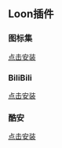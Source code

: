 ## Loon插件
### 图标集
[点击安装](https://www.nsloon.com/openloon/import?iconset=https://raw.githubusercontent.com/z-jinke/loon/refs/heads/main/icons) 
### BiliBili
[点击安装](https://www.nsloon.com/openloon/import?plugin=https://github.com/z-jinke/loon/raw/refs/heads/main/Plugin/BiliBili) 
### 酷安
[点击安装](https://www.nsloon.com/openloon/import?plugin=https://github.com/z-jinke/loon/raw/refs/heads/main/Plugin/Coolapk)
